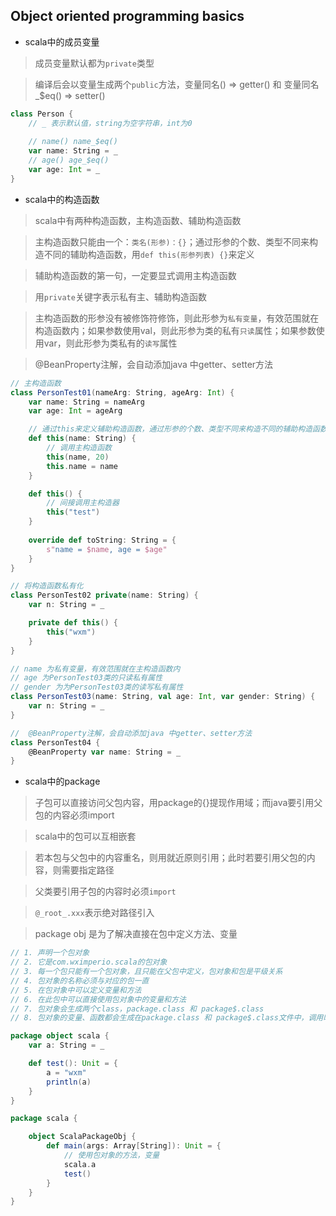 ## Object oriented programming basics

- scala中的成员变量

> 成员变量默认都为`private`类型

> 编译后会以变量生成两个`public`方法，变量同名() => getter() 和 变量同名_$eq() => setter()

```scala
class Person {
    // _ 表示默认值，string为空字符串，int为0
    
    // name() name_$eq()
    var name: String = _
    // age() age_$eq()
    var age: Int = _
}
```

- scala中的构造函数

> scala中有两种构造函数，主构造函数、辅助构造函数

> 主构造函数只能由一个：`类名(形参)：{}`；通过形参的个数、类型不同来构造不同的辅助构造函数，用`def this(形参列表) {}`来定义

> 辅助构造函数的第一句，一定要显式调用主构造函数

> 用`private`关键字表示私有主、辅助构造函数

> 主构造函数的形参没有被修饰符修饰，则此形参为`私有变量`，有效范围就在构造函数内；如果参数使用val，则此形参为类的私有`只读`属性；如果参数使用var，则此形参为类私有的`读写`属性

> @BeanProperty注解，会自动添加java 中getter、setter方法

```scala
// 主构造函数
class PersonTest01(nameArg: String, ageArg: Int) {
    var name: String = nameArg
    var age: Int = ageArg

    // 通过this来定义辅助构造函数，通过形参的个数、类型不同来构造不同的辅助构造函数
    def this(name: String) {
        // 调用主构造函数
        this(name, 20)
        this.name = name
    }

    def this() {
        // 间接调用主构造器
        this("test")
    }
   
    override def toString: String = {
        s"name = $name, age = $age"
    }
}

// 将构造函数私有化
class PersonTest02 private(name: String) {
    var n: String = _

    private def this() {
        this("wxm")
    }
}

// name 为私有变量，有效范围就在主构造函数内
// age 为PersonTest03类的只读私有属性
// gender 为为PersonTest03类的读写私有属性
class PersonTest03(name: String, val age: Int, var gender: String) {
    var n: String = _
}

//  @BeanProperty注解，会自动添加java 中getter、setter方法
class PersonTest04 {
    @BeanProperty var name: String = _
}
```

- scala中的package

> 子包可以直接访问父包内容，用package的{}提现作用域；而java要引用父包的内容必须import

> scala中的包可以互相嵌套

> 若本包与父包中的内容重名，则用就近原则引用；此时若要引用父包的内容，则需要指定路径

> 父类要引用子包的内容时必须`import`

> `@_root_.xxx`表示绝对路径引入

> package obj 是为了解决直接在包中定义方法、变量

```scala
// 1. 声明一个包对象
// 2. 它是com.wximperio.scala的包对象
// 3. 每一个包只能有一个包对象，且只能在父包中定义，包对象和包是平级关系
// 4. 包对象的名称必须与对应的包一直
// 5. 在包对象中可以定义变量和方法
// 6. 在此包中可以直接使用包对象中的变量和方法
// 7. 包对象会生成两个class，package.class 和 package$.class
// 8. 包对象的变量、函数都会生成在package.class 和 package$.class文件中，调用时是去找这两个class

package object scala {
    var a: String = _

    def test(): Unit = {
        a = "wxm"
        println(a)
    }
}

package scala {

    object ScalaPackageObj {
        def main(args: Array[String]): Unit = {
            // 使用包对象的方法，变量
            scala.a
            test()
        }
    }
}
```